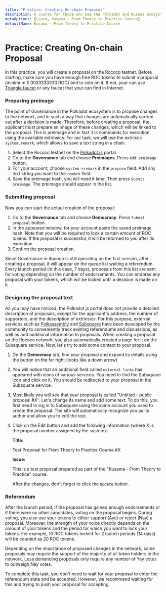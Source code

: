 ```yaml
---
title: "Practice: Creating On-chain Proposal"
description: A course for those who see the Polkadot and Kusama ecosystem for the first time.
metaOptions: [Learn, Kusama — From Theory to Practice Course]
defaultName: Kusama — From Theory to Practice Course
---
```



# Practice: Creating On-chain Proposal

In this practice, you will create a proposal on the Rococo testnet. Before starting, make sure you have enough free ROC tokens to submit a proposal (minimum 0.0033333333 ROC) and to vote on it. If not, your can use [Triangle faucet](https://faucet.triangleplatform.com/polkadot/rococo) or any faucet that your can find in Internet.

### Preparing preimage

The point of Governance in the Polkadot ecosystem is to propose changes to the network, and in such a way that changes are automatically carried out after a decision is made. Therefore, before creating a proposal, the applicant must prepare an image of these changes, which will be linked to the proposal. This is preimage and in fact it is commands for execution using the available extrinsics. For our task, we will use the extrinsic `system.remark`, which allows to save a text string in a chain.

1. Select the Rococo testnet on the [Polkadot.js](https://polkadot.js.org/apps/?rpc=wss%3A%2F%2Frococo-rpc.polkadot.io) portal. 
2. Go to the **Governance** tab and choose **Preimages**. Press `Add preimage` button.
3. For your account, choose `system->remark` in the `propose` field. Add any text string you want to the `remark` field.
4. Save the preimage hash, you will need it later. Then press `Submit preimage`. The preimage should appear in the list.

### Submitting proposal

Now you can start the actual creation of the proposal:

1. Go to the **Governance** tab and choose **Democracy**. Press `Submit proposal` button.
2. In the appeared window, for your account paste the saved preimage hash. Note that you will be required to lock a certain amount of ROC tokens. If the proposal is successful, it will be returned to you after its execution.
3. Confirm the proposal creation.

Since Governance in Rococo is still operating on the first version, after creating a proposal, it will appear on the queue list waiting a referendum. Every launch period (in this case, 7 days), proposals from this list are sent for voting depending on the number of endorsements. You can endorse any proposal with your tokens, which will be locked until a decision is made on it.

### Designing the proposal text

As you may have noticed, the Polkadot.js portal does not provide a detailed description of proposals, except for the applicant's address, the number of supporters, and the description of extrinsics. For this purpose, external services such as [Polkassembly](https://polkassembly.io/) and [Subsquare](http://subsquare.io/) have been developed by the community to conveniently track existing referendums and discussions, as well as add additional information to proposals. When creating a proposal on the Rococo network, you also automatically created a page for it on the Subsquare service. Now, let's try to add some context to your proposal.

1. On the **Democracy** tab, find your proposal and expand its details using the button on the far right (looks like a down arrow).
2. You will notice that an additional field called `external links` has appeared with icons of various services. You need to find the Subsquare icon and click on it. You should be redirected to your proposal in the Subsquare service.
3. Most likely you will see that your proposal is called "Untitled - public proposal #X". Let's change its name and add some text. To do this, you first need to log in to Subsquare using the same account you used to create the proposal. The site will automatically recognize you as its author and allow you to edit the text.
4. Click on the Edit button and add the following information (where X is the proposal number assigned by the system):

    **Title:**

    <RoboAcademyDialog>
        Test Proposal for From Theory to Practice Course #X
    </RoboAcademyDialog>

    **Issue:**

    <RoboAcademyDialog>
        This is a test proposal prepared as part of the "Kusama - From Theory to Practice" course.
    </RoboAcademyDialog>

    After the changes, don't forget to click the `Update` button.

### Referendum

After the launch period, if the proposal has gained enough endorsements or if there were no other candidates, voting on the proposal begins. During voting, you also use your tokens to either support (Aye) or reject (Nay) a proposal. Moreover, the strength of your voice directly depends on the amount of your tokens and the period for which you want to lock your tokens. For example, 10 ROC tokens locked for 2 launch periods (14 days) will be counted as 20 ROC tokens.

Depending on the importance of proposed changes in the network, some proposals may require the support of the majority of all token holders in the network. Less demanding proposals only require any number of Yay votes to outweigh Nay votes.

To complete this task, you don't need to wait for your proposal to enter the referendum state and be accepted. However, we recommend waiting for this and trying to push your proposal for accepting.


<FeedbackBlock 
formUrl="https://faas-fra1-afec6ce7.doserverless.co/api/v1/web/fn-18e93402-1ffe-47e8-be1d-e28a6ac871f1/default/Feedback"
lessonLabel="practice-proposal"
/>